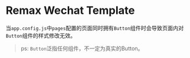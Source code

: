 # Remax Wechat Template

当`app.config.js`中`pages`配置的页面同时拥有`Button`组件时会导致页面内对`Button`组件的样式修改无效。

> ps: `Button`泛指任何组件，不一定为真实的Button。